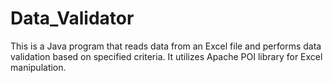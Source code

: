 # Data_Validator
This is a Java program that reads data from an Excel file and performs data validation based on specified criteria. It utilizes Apache POI library for Excel manipulation.
